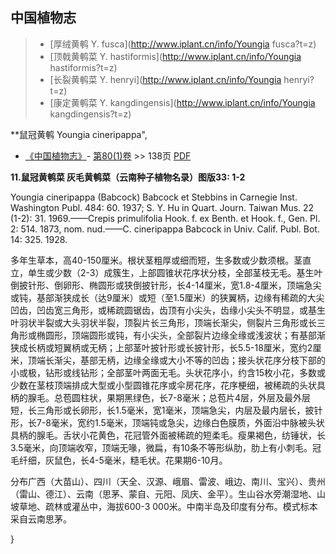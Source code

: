 

## 中国植物志

> * [厚绒黄鹌  Y.  fusca](http://www.iplant.cn/info/Youngia fusca?t=z)
> * [顶戟黄鹌菜  Y.  hastiformis](http://www.iplant.cn/info/Youngia hastiformis?t=z)
> * [长裂黄鹌菜  Y.  henryi](http://www.iplant.cn/info/Youngia henryi?t=z)
> * [康定黄鹌菜  Y.  kangdingensis](http://www.iplant.cn/info/Youngia kangdingensis?t=z)

**鼠冠黄鹌 Youngia cineripappa",

* [《中国植物志》](http://www.iplant.cn/frps)- [第80(1)卷](http://www.iplant.cn/frps/vol/80(1)) >> 138页 [PDF](http://www.iplant.cn/frps/pdf/80(1)/138a.PDF)

**11.鼠冠黄鹌菜 灰毛黄鹌菜（云南种子植物名录）图版33: 1-2**

Youngia cineripappa (Babcock) Babcock et Stebbins in Carnegie Inst. Washington Publ. 484: 60. 1937; S. Y. Hu in Quart. Journ. Taiwan Mus. 22 (1-2): 31. 1969.——Crepis primulifolia Hook. f. ex Benth. et Hook. f., Gen. Pl. 2: 514. 1873, nom. nud.——C. cineripappa Babcock in Univ. Calif. Publ. Bot. 14: 325. 1928.

多年生草本，高40-150厘米。根状茎粗厚或细而短，生多数或少数须根。茎直立，单生或少数（2-3）成簇生，上部圆锥状花序状分枝，全部茎枝无毛。基生叶倒披针形、倒卵形、椭圆形或狭倒披针形，长4-14厘米，宽1.8-4厘米，顶端急尖或钝，基部渐狭成长（达9厘米）或短（至1.5厘米）的狭翼柄，边缘有稀疏的大尖凹齿，凹齿宽三角形，或稀疏圆锯齿，齿顶有小尖头，齿缘小尖头不明显，或基生叶羽状半裂或大头羽状半裂，顶裂片长三角形，顶端长渐尖，侧裂片三角形或长三角形或椭圆形，顶端圆形或钝，有小尖头，全部裂片边缘全缘或浅波状；有基部渐狭成长柄或短翼柄或无柄；上部茎叶披针形或长披针形，长5.5-18厘米，宽约2厘米，顶端长渐尖，基部无柄，边缘全缘或大小不等的凹齿；接头状花序分枝下部的小或极，钻形或线钻形；全部茎叶两面无毛。头状花序小，约含15枚小花，多数或少数在茎枝顶端排成大型或小型圆锥花序或伞房花序，花序梗细，被稀疏的头状具柄的腺毛。总苞圆柱状，果期黑绿色，长7-8毫米；总苞片4层，外层及最外层短，长三角形或长卵形，长1.5毫米，宽1毫米，顶端急尖，内层及最内层长，披针形，长7-8毫米，宽约1.5毫米，顶端钝或急尖，边缘白色膜质，外面沿中脉被头状具柄的腺毛。舌状小花黄色，花冠管外面被稀疏的短柔毛。瘦果褐色，纺锤状，长3.5毫米，向顶端收窄，顶端无喙，微扁，有10条不等形纵肋，肋上有小刺毛。冠毛纤细，灰鼠色，长4-5毫米，糙毛状。花果期6-10月。

分布广西（大苗山）、四川（天全、汉源、峨眉、雷波、峨边、南川、宝兴）、贵州（雷山、德江）、云南（思茅、蒙自、元阳、凤庆、金平）。生山谷水旁潮湿地、山坡草地、疏林或灌丛中，海拔600-3 000米。中南半岛及印度有分布。模式标本采自云南思茅。

}